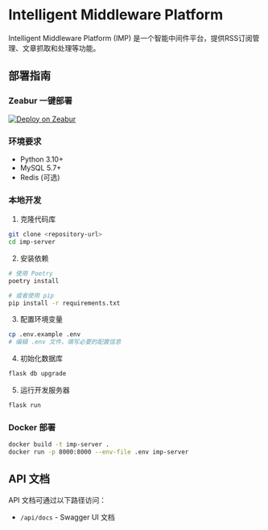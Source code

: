 # Intelligent Middleware Platform

Intelligent Middleware Platform (IMP) 是一个智能中间件平台，提供RSS订阅管理、文章抓取和处理等功能。

## 部署指南

### Zeabur 一键部署

[![Deploy on Zeabur](https://zeabur.com/button.svg)](https://zeabur.com/templates/XXXXX)

### 环境要求

- Python 3.10+
- MySQL 5.7+
- Redis (可选)

### 本地开发

1. 克隆代码库
```bash
git clone <repository-url>
cd imp-server
```

2. 安装依赖
```bash
# 使用 Poetry
poetry install

# 或者使用 pip
pip install -r requirements.txt
```

3. 配置环境变量
```bash
cp .env.example .env
# 编辑 .env 文件，填写必要的配置信息
```

4. 初始化数据库
```bash
flask db upgrade
```

5. 运行开发服务器
```bash
flask run
```

### Docker 部署

```bash
docker build -t imp-server .
docker run -p 8000:8000 --env-file .env imp-server
```

## API 文档

API 文档可通过以下路径访问：

- `/api/docs` - Swagger UI 文档